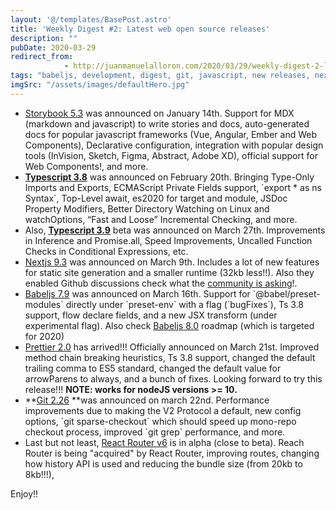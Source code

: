 ```yaml
---
layout: '@/templates/BasePost.astro'
title: 'Weekly Digest #2: Latest web open source releases'
description: ""
pubDate: 2020-03-29
redirect_from: 
            - http://juanmanuelalloron.com/2020/03/29/weekly-digest-2-latest-web-open-source-releases/
tags: "babeljs, development, digest, git, javascript, new releases, nextjs, npm, open source, open source software, prettier, storybook, typescript, web, Weekly Digest, Whatever"
imgSrc: "/assets/images/defaultHero.jpg"
---
```

- [Storybook 5.3](https://medium.com/storybookjs/storybook-5-3-83e114e8797c) was announced on January 14th. Support for MDX (markdown and javascript) to write stories and docs, auto-generated docs for popular javascript frameworks (Vue, Angular, Ember and Web Components), Declarative configuration, integration with popular design tools (InVision, Sketch, Figma, Abstract, Adobe XD), official support for Web Components!, and more.
- **[Typescript 3.8](https://blog.logrocket.com/whats-new-in-typescript-3-8/)** was announced on February 20th. Bringing Type-Only Imports and Exports, ECMAScript Private Fields support, \`export \* as ns Syntax\`, Top-Level await, es2020 for target and module, JSDoc Property Modifiers, Better Directory Watching on Linux and watchOptions, “Fast and Loose” Incremental Checking, and more.
- Also, **[Typescript 3.9](https://devblogs.microsoft.com/typescript/announcing-typescript-3-9-beta/)** beta was announced on March 27th. Improvements in Inference and Promise.all, Speed Improvements, Uncalled Function Checks in Conditional Expressions, etc.
- [Nextjs 9.3](https://nextjs.org/blog/next-9-3) was announced on March 9th. Includes a lot of new features for static site generation and a smaller runtime (32kb less!!). Also they enabled Github discussions check what the [community is asking](https://github.com/zeit/next.js/discussions)!.
- [Babeljs 7.9](https://babeljs.io/blog/2020/03/16/7.9.0) was announced on March 16th. Support for \`@babel/preset-modules\` directly under \`preset-env\` with a flag (\`bugFixes\`), Ts 3.8 support, flow declare fields, and a new JSX transform (under experimental flag). Also check [Babeljs 8.0](https://github.com/babel/babel/milestone/16) roadmap (which is targeted for 2020)
- [Prettier 2.0](https://prettier.io/blog/2020/03/21/2.0.0.html) has arrived!!! Officially announced on March 21st. Improved method chain breaking heuristics, Ts 3.8 support, changed the default trailing comma to ES5 standard, changed the default value for arrowParens to always, and a bunch of fixes. Looking forward to try this release!!! **NOTE: works for nodeJS versions >= 10.**
- **[Git 2.26](https://github.blog/2020-03-22-highlights-from-git-2-26/) **was announced on march 22nd. Performance improvements due to making the V2 Protocol a default, new config options, \`git sparse-checkout\` which should speed up mono-repo checkout process, improved \`git grep\` performance, and more.
- Last but not least, [React Router v6](https://alligator.io/react/react-router-v6/) is in alpha (close to beta). Reach Router is being "acquired" by React Router, improving routes, changing how history API is used and reducing the bundle size (from 20kb to 8kb!!!),

Enjoy!!
